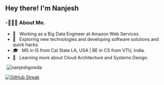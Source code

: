 ### 



<h2>Hey there! I'm Nanjesh </h2>
<h3> -👨🏻‍💻 About Me. </h3>

- 💼 &nbsp; Working as a Big Data Engineer at Amazon Web Services.
- 🤔 &nbsp; Exploring new technologies and developing software solutions and quick hacks.
- 🎓 &nbsp; MS in IS from Cal State LA, USA | BE in CS from VTU, India.
- 🌱 &nbsp; Learning more about Cloud Architecture and Systems Design.


<p>&nbsp;<img src="https://github-readme-stats.vercel.app/api?username=nanjeshgowda&show_icons=true&locale=en" alt="nanjeshgowda" /></p>

[![GitHub Streak](https://streak-stats.demolab.com?user=nanjeshgowda&date_format=M%20j%5B%2C%20Y%5D)](https://git.io/streak-stats)

















